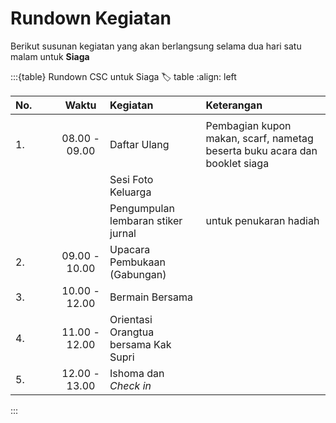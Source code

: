 # Rundown Kegiatan
Berikut susunan kegiatan yang akan berlangsung selama dua hari satu malam untuk **Siaga**

<!-- ```{csv-table} Rundown CSC untuk Siaga
:header: "No.", "Waktu", "Kegiatan", "Uraian"

"1", "08.00 - 09.00 WIB", "Daftar Ulang", "Pembagian kupon makan, scarf, nametag beserta buku acara dan booklet kegiatan"

" ", " ", "Daftar Ulang", "Pembagian kupon makan, scarf, nametag beserta buku acara dan booklet kegiatan"



``` -->

<!-- "1", "09.00 - 10.00 WIB", "Bermain", "semuanya"
"1", "10.00 - 12.00 WIB", "Bermain", "semuanya" -->

:::{table} Rundown CSC untuk Siaga
:label: table
:align: left

| No. | Waktu | Kegiatan | Keterangan |
| :-- | :---: | :------- | :--------- |
| <img width=200/> ||||
| 1.  | 08.00 - 09.00 | Daftar Ulang | Pembagian kupon makan, scarf, nametag beserta buku acara dan booklet siaga |
|   |  | Sesi Foto Keluarga |  |
|   |  | Pengumpulan lembaran stiker jurnal | untuk penukaran hadiah |
| 2.  | 09.00 - 10.00 | Upacara Pembukaan (Gabungan) | |
| 3.  | 10.00 - 12.00 | Bermain Bersama | |
| 4.  | 11.00 - 12.00 | Orientasi Orangtua bersama Kak Supri | |
| 5.  | 12.00 - 13.00 | Ishoma dan *Check in* | |



:::
